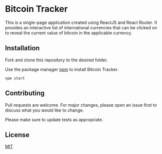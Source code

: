 # Bitcoin Tracker

This is a single-page application created using ReactJS and React Router. It provides an interactive list of international currencies that can be clicked on to reveal the current value of bitcoin in the applicable currency. 

## Installation

Fork and clone this repository to the desired folder. 

Use the package manager [npm](https://www.npmjs.com/) to install Bitcoin Tracker.

```
npm start
```

## Contributing
Pull requests are welcome. For major changes, please open an issue first to discuss what you would like to change.

Please make sure to update tests as appropriate.

## License
[MIT](https://choosealicense.com/licenses/mit/)

